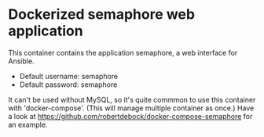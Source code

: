 # Dockerized semaphore web application

This container contains the application semaphore, a web interface for Ansible.

- Default username: semaphore
- Default password: semaphore

It can't be used without MySQL, so it's quite commmon to use this container with 'docker-compose'. (This will manage multiple container as once.) Have a look at https://github.com/robertdebock/docker-compose-semaphore for an example.

